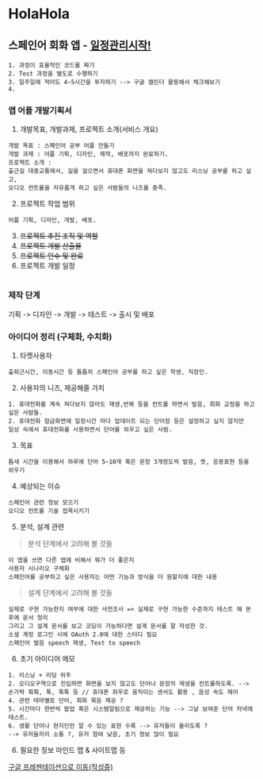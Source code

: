 # HolaHola 

## 스페인어 회화 앱 - [일정관리시작!](https://calendar.google.com/calendar/embed?src=bnhs1127%40gmail.com&ctz=Asia%2FSeoul)
```
1. 과정이 효율적인 코드를 짜기
2. Test 과정을 별도로 수행하기
3. 일주일에 적어도 4~5시간을 투자하기 --> 구글 캘린더 활용해서 체크해보기
4. 
```
### 앱 어플 개발기획서

1. 개발목표, 개발과제, 프로젝트 소개(서비스 개요)
```
개발 목표 : 스페인어 공부 어플 만들기
개발 과제 : 어플 기획, 디자인, 제작, 배포까지 완료하기.
프로젝트 소개 : 
출근길 대중교통에서, 길을 걸으면서 휴대폰 화면을 쳐다보지 않고도 리스닝 공부를 하고 싶고,
오디오 컨트롤을 자유롭게 하고 싶은 사람들의 니즈를 충족.
```
2. 프로젝트 작업 범위
```
어플 기획, 디자인, 개발, 배포.
```
3. ~~프로젝트 추진 조직 및 역할~~
4. ~~프로젝트 개발 산출물~~
5. ~~프로젝트 인수 및 완료~~
6. 프로젝트 개발 일정
```
```
### 제작 단계
기획 -> 디자인 -> 개발 -> 테스트 -> 출시 및 배포

### 아이디어 정리 (구체화, 수치화)

1. 타켓사용자
```
출퇴근시간, 이동시간 등 틈틈히 스페인어 공부를 하고 싶은 학생, 직장인.
```
2. 사용자의 니즈, 제공해줄 가치
```
1. 휴대전화를 계속 쳐다보지 않아도 재생,반복 등을 컨트롤 하면서 발음, 회화 교정을 하고 싶은 사람들.
2. 휴대전화 잠금화면에 일정시간 마다 업데이트 되는 단어장 등은 설정하고 싶지 않지만
일상 속에서 휴대전화를 사용하면서 단어를 외우고 싶은 사람.
```
3. 목표
```
틈새 시간을 이용해서 하루에 단어 5~10개 혹은 문장 3개정도씩 발음, 뜻, 응용표현 등을 외우기
```

4. 예상되는 이슈

```
스페인어 관련 정보 모으기
오디오 컨트롤 기술 접목시키기
```

5. 분석, 설계 관련
>분석 단계에서 고려해 볼 것들

```
이 앱을 쓰면 다른 앱에 비해서 뭐가 더 좋은지
사용자 시나리오 구체화
스페인어를 공부하고 싶은 사용자는 어떤 기능과 방식을 더 원할지에 대한 내용
```

>설계 단계에서 고려해 볼 것들

```
실제로 구현 가능한지 여부에 대한 사전조사 => 실제로 구현 가능한 수준까지 테스트 해 본 후에 문서 정리
그리고 그 설계 문서를 보고 코딩이 가능하다면 설계 문서를 잘 작성한 것.
소셜 계정 로그인 시에 OAuth 2.0에 대한 스터디 필요
스페인어 발음 speech 재생, Text to speech
```

6. 초기 아이디어 메모
```
1. 리스닝 + 리딩 위주
2. 오디오구역으로 진입하면 화면을 보지 않고도 단어나 문장의 재생을 컨트롤하도록. --> 
손가락 휙휙, 톡, 톡톡 등 // 휴대폰 좌우로 움직이는 센서도 활용 , 음성 속도 제어
4. 관련 테마별로 단어, 회화 묶음 제공 ?
5. 시간마다 한번씩 팝업 혹은 시스템알림으로 제공하는 기능 --> 그날 보여준 단어 저녁에 테스트.
6. 생활 단어나 현지인만 알 수 있는 표현 수록 --> 유저들이 올리도록 ?
--> 유저들끼리 소통 ?, 유저 참여 낮음, 초기 정보 많이 필요
```
6. 필요한 정보 마인드 맵 & 사이트맵 등

[구글 프레젠테이션으로 이동(작성중)](https://docs.google.com/presentation/d/1UovJmEoAeQCGfHEUn6HIcliI7lkzWRqCqZlKUlwd5qQ/edit?usp=sharing) 
